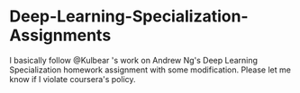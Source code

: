 # Deep-Learning-Specialization-Assignments
I basically follow @Kulbear 's work on Andrew Ng's Deep Learning Specialization homework assignment with some modification.
Please let me know if I violate coursera's policy.
